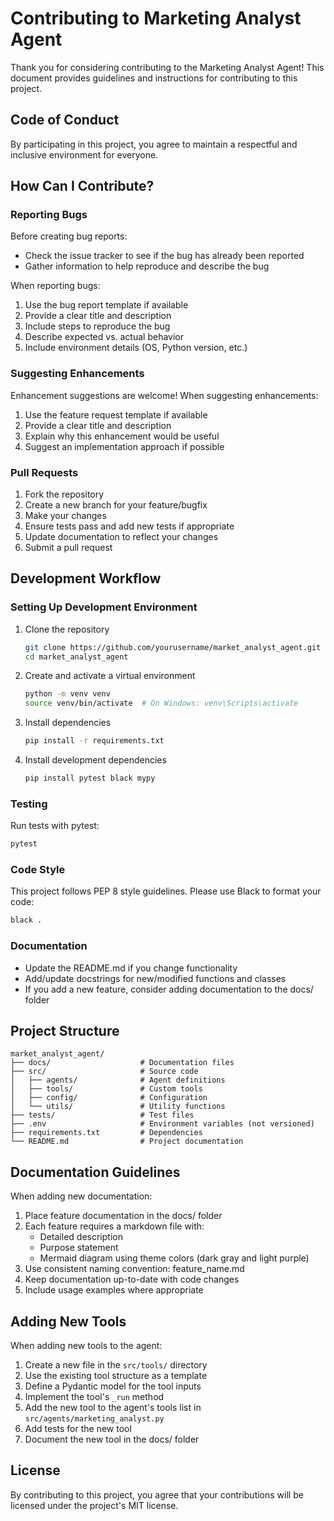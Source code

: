 # Contributing to Marketing Analyst Agent

Thank you for considering contributing to the Marketing Analyst Agent! This document provides guidelines and instructions for contributing to this project.

## Code of Conduct

By participating in this project, you agree to maintain a respectful and inclusive environment for everyone.

## How Can I Contribute?

### Reporting Bugs

Before creating bug reports:

- Check the issue tracker to see if the bug has already been reported
- Gather information to help reproduce and describe the bug

When reporting bugs:

1. Use the bug report template if available
2. Provide a clear title and description
3. Include steps to reproduce the bug
4. Describe expected vs. actual behavior
5. Include environment details (OS, Python version, etc.)

### Suggesting Enhancements

Enhancement suggestions are welcome! When suggesting enhancements:

1. Use the feature request template if available
2. Provide a clear title and description
3. Explain why this enhancement would be useful
4. Suggest an implementation approach if possible

### Pull Requests

1. Fork the repository
2. Create a new branch for your feature/bugfix
3. Make your changes
4. Ensure tests pass and add new tests if appropriate
5. Update documentation to reflect your changes
6. Submit a pull request

## Development Workflow

### Setting Up Development Environment

1. Clone the repository

   ```bash
   git clone https://github.com/yourusername/market_analyst_agent.git
   cd market_analyst_agent
   ```

2. Create and activate a virtual environment

   ```bash
   python -m venv venv
   source venv/bin/activate  # On Windows: venv\Scripts\activate
   ```

3. Install dependencies

   ```bash
   pip install -r requirements.txt
   ```

4. Install development dependencies
   ```bash
   pip install pytest black mypy
   ```

### Testing

Run tests with pytest:

```bash
pytest
```

### Code Style

This project follows PEP 8 style guidelines. Please use Black to format your code:

```bash
black .
```

### Documentation

- Update the README.md if you change functionality
- Add/update docstrings for new/modified functions and classes
- If you add a new feature, consider adding documentation to the docs/ folder

## Project Structure

```
market_analyst_agent/
├── docs/                    # Documentation files
├── src/                     # Source code
│   ├── agents/              # Agent definitions
│   ├── tools/               # Custom tools
│   ├── config/              # Configuration
│   └── utils/               # Utility functions
├── tests/                   # Test files
├── .env                     # Environment variables (not versioned)
├── requirements.txt         # Dependencies
└── README.md                # Project documentation
```

## Documentation Guidelines

When adding new documentation:

1. Place feature documentation in the docs/ folder
2. Each feature requires a markdown file with:
   - Detailed description
   - Purpose statement
   - Mermaid diagram using theme colors (dark gray and light purple)
3. Use consistent naming convention: feature_name.md
4. Keep documentation up-to-date with code changes
5. Include usage examples where appropriate

## Adding New Tools

When adding new tools to the agent:

1. Create a new file in the `src/tools/` directory
2. Use the existing tool structure as a template
3. Define a Pydantic model for the tool inputs
4. Implement the tool's `_run` method
5. Add the new tool to the agent's tools list in `src/agents/marketing_analyst.py`
6. Add tests for the new tool
7. Document the new tool in the docs/ folder

## License

By contributing to this project, you agree that your contributions will be licensed under the project's MIT license.
